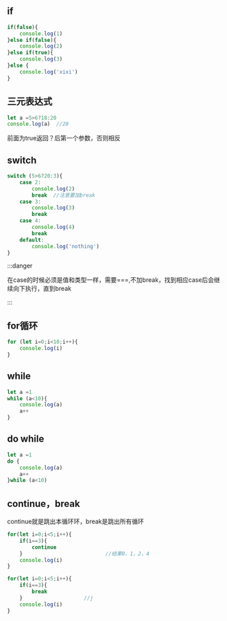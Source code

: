 ## if

```js
if(false){
    console.log(1)
}else if(false){
    console.log(2)
}else if(true){
    console.log(3)
}else {
    console.log('xixi')
}
```

## 三元表达式

```js
let a =5>6?18:20
console.log(a)  //20
```

前面为true返回？后第一个参数，否则相反

## switch

```js
switch (5>6?20:3){
    case 2:
        console.log(2)
        break  //注意要加break
    case 3:
        console.log(3)
        break
    case 4:
        console.log(4)
        break
    default:
        console.log('nothing')
}
```

:::danger 

在case的时候必须是值和类型一样，需要===,不加break，找到相应case后会继续向下执行，直到break

:::



## for循环

```js
for (let i=0;i<10;i++){
    console.log(i)
}
```

## while

```js
let a =1
while (a<10){
    console.log(a)
    a++
}
```

## do while

```js
let a =1
do {
    console.log(a)
    a++
}while (a<10)
```

## continue，break

continue就是跳出本循环环，break是跳出所有循环

```js
for(let i=0;i<5;i++){
    if(i==3){
        continue
    }                           //结果0，1，2，4
    console.log(i)
}
```

```js
for(let i=0;i<5;i++){
    if(i==3){
        break
    }                    //j
    console.log(i)
}
```

